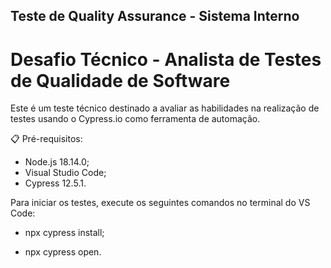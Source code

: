 ## Teste de Quality Assurance - Sistema Interno
# Desafio Técnico - Analista de Testes de Qualidade de Software

Este é um teste técnico destinado a avaliar as habilidades na realização de testes usando o Cypress.io como ferramenta de automação.

📋 Pré-requisitos:

- Node.js 18.14.0;
- Visual Studio Code; 
- Cypress 12.5.1.

Para iniciar os testes, execute os seguintes comandos no terminal do VS Code: 

- npx cypress install;

- npx cypress open. 

